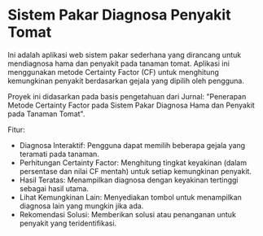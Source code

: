# Sistem Pakar Diagnosa Penyakit Tomat

Ini adalah aplikasi web sistem pakar sederhana yang dirancang untuk mendiagnosa hama dan penyakit pada tanaman tomat. Aplikasi ini menggunakan metode Certainty Factor (CF) untuk menghitung kemungkinan penyakit berdasarkan gejala yang dipilih oleh pengguna.

Proyek ini didasarkan pada basis pengetahuan dari Jurnal: "Penerapan Metode Certainty Factor pada Sistem Pakar Diagnosa Hama dan Penyakit pada Tanaman Tomat".

Fitur:
- Diagnosa Interaktif: Pengguna dapat memilih beberapa gejala yang teramati pada tanaman.
- Perhitungan Certainty Factor: Menghitung tingkat keyakinan (dalam persentase dan nilai CF mentah) untuk setiap kemungkinan penyakit.
- Hasil Teratas: Menampilkan diagnosa dengan keyakinan tertinggi sebagai hasil utama.
- Lihat Kemungkinan Lain: Menyediakan tombol untuk menampilkan diagnosa lain yang mungkin jika ada.
- Rekomendasi Solusi: Memberikan solusi atau penanganan untuk penyakit yang teridentifikasi.
